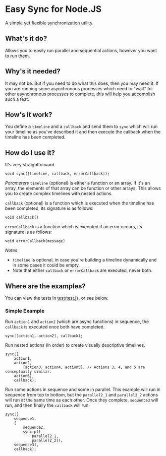 # Easy Sync for Node.JS
A simple yet flexible synchronization utility.

## What's it do?
Allows you to easily run parallel and sequential actions, however you want to run them.

## Why's it needed?
It may not be. But if you need to do what this does, then you may need it. If you are running some asynchronous processes which need to "wait" for other asynchronous processes to complete, this will help you accomplish such a feat.

## How's it work?
You define a `timeline` and a `callback` and send them to `sync` which will run your timeline as you've described it and then execute the callback when the timeline has been completed.

## How do I use it?
It's very straightforward.

    void sync([timeline, callback, errorCallback]);

*Parameters*
`timeline` (optional) is either a function or an array. If it's an array, the elements of that array can be function or other arrays. This allows you to create complex timelines with nested actions.

`callback` (optional) is a function which is executed when the timeline has been completed, its signature is as follows:

    void callback()

`errorCallback` is a function which is executed if an error occurs, its signature is as follows:

    void errorCallback(message)

*Notes*
- `timeline` is optional, in case you're building a timeline dynamically and in some cases it could be empty.
- Note that either `callback` or `errorCallback` are executed, never both.

## Where are the examples?
You can view the tests in [test/test.js](https://github.com/QuantumConcepts/easy-sync/blob/master/test/test.js), or see below.

### Simple Example
Run `action1` and `action2` (which are async functions) in sequence, the `callback` is executed once both have completed.

    sync([action1, action2], callback);

Run nested actions (in order) to create visually descriptive timelines.

    sync([
        action1,
        action2,
            [action3, action4, action5], // Actions 3, 4, and 5 are conceptually similar.
        action6],
        callback);

Run some actions in sequence and some in parallel. This example will run in sequence from top to bottom, but the `parallel2_1` and `parallel2_2` actions will run at the same time as each other. Once they complete, `sequence3` will run, and then finally the `callback` will run.

    sync([
        sequence1,
        [
            sequence2,
            sync.p([
                parallel2_1,
                parallel2_2]),
        sequence3],
        callback);
